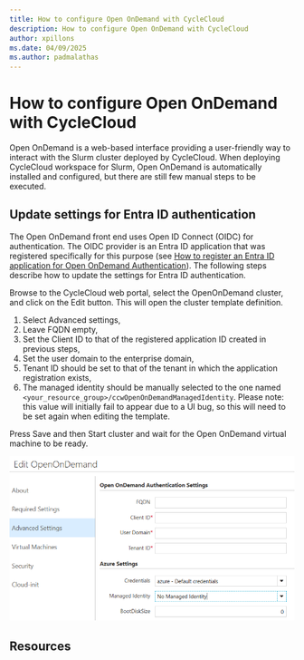 ```yaml
---
title: How to configure Open OnDemand with CycleCloud
description: How to configure Open OnDemand with CycleCloud
author: xpillons
ms.date: 04/09/2025
ms.author: padmalathas
---
```


# How to configure Open OnDemand with CycleCloud
Open OnDemand is a web-based interface providing a user-friendly way to interact with the Slurm cluster deployed by CycleCloud. When deploying CycleCloud workspace for Slurm, Open OnDemand is automatically installed and configured, but there are still few manual steps to be executed.

## Update settings for Entra ID authentication
The Open OnDemand front end uses Open ID Connect (OIDC) for authentication. The OIDC provider is an Entra ID application that was registered specifically for this purpose (see [How to register an Entra ID application for Open OnDemand Authentication](./register-entra-id-app.md)). The following steps describe how to update the settings for Entra ID authentication.

Browse to the CycleCloud web portal, select the OpenOnDemand cluster, and click on the Edit button. This will open the cluster template definition. 
1. Select Advanced settings,
1. Leave FQDN empty,
1. Set the Client ID to that of the registered application ID created in previous steps,
1. Set the user domain to the enterprise domain,
1. Tenant ID should be set to that of the tenant in which the application registration exists,
1. The managed identity should be manually selected to the one named `<your_resource_group>/ccwOpenOnDemandManagedIdentity`. Please note: this value will initially fail to appear due to a UI bug, so this will need to be set again when editing the template.
 
Press Save and then Start cluster and wait for the Open OnDemand virtual machine to be ready.

![Screenshot of Open OnDemand cluster configuration](../../images/ccws/ood-advanced-settings.png)

## Resources
